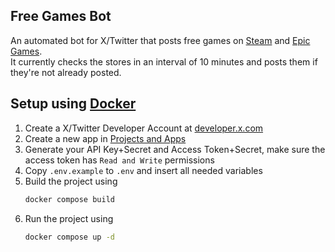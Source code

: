 ## Free Games Bot
An automated bot for X/Twitter that posts free games on [Steam](https://store.steampowered.com/) and 
[Epic Games](https://store.epicgames.com/de/).<br>
It currently checks the stores in an interval of 10 minutes and posts them if they're not already posted.

## Setup using [Docker](https://www.docker.com/)
1. Create a X/Twitter Developer Account at [developer.x.com](https://developer.x.com/)
1. Create a new app in [Projects and Apps](https://developer.x.com/en/portal/projects-and-apps)
1. Generate your API Key+Secret and Access Token+Secret, make sure the access token has `Read and Write` permissions
1. Copy `.env.example` to `.env` and insert all needed variables
1. Build the project using 
    ```bash
    docker compose build
    ```
1. Run the project using
    ```bash
    docker compose up -d
    ```
